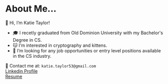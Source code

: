 # About Me...

👋  Hi, I’m Katie Taylor!
- :mortar_board:  I recetly graduated from Old Dominion University with my Bachelor's Degree in CS.
- :kissing_cat:  I’m interested in cryptography and kittens.
- :pushpin:  I’m looking for any job opportunities or entry level positions available in the CS industry.

:email:  Contact me at: `katie.taylor53@gmail.com` <br/>
[Linkedin Profile](https://www.linkedin.com/in/katie-taylor-cs/) <br/>
[Resume](https://docs.google.com/document/d/e/2PACX-1vRV3uFRwRjNrAAuVmXWFczjeDDVs9BkfQTs-QkTyp9r-DmzX4-v9lsmUh8dh-Wdg4fj9gE5kysKP5d2/pub) <br/>
